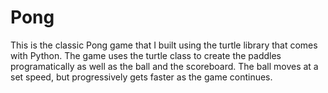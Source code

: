 # Pong
This is the classic Pong game that I built using the turtle library that comes with Python.
The game uses the turtle class to create the paddles programatically as well as the ball and the scoreboard. The ball moves at a set speed, but progressively gets faster as the 
game continues. 
